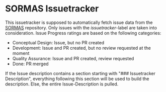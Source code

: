 # SORMAS Issuetracker

This issuetracker is supposed to automatically fetch issue data from the [SORMAS](https://github.com/hzi-braunschweig/SORMAS-Project) repository.
Only issues with the _issuetracker_-label are taken into consideration.
Issue Progress ratings are based on the following categories:
- Conceptual Design: Issue, but no PR created
- Development: Issue and PR created, but no review requested at the moment
- Quality Assurance: Issue and PR created, review requested
- Done: PR merged

If the Issue description contains a section starting with "### Issuetracker Description", everything following this section will be used to build the description.
Else, the entire Issue-Description is pulled.